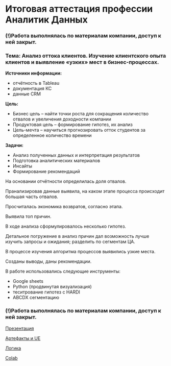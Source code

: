 # Итоговая аттестация профессии Аналитик Данных

### (!)Работа выполнялась по материалам компании, доступ к ней закрыт.

### Тема: Анализ оттока клиентов. Изучение клиентского опыта клиентов и выявление «узких» мест в бизнес-процессах.

**Источники информации:**
* отчётность в Tableau
* документация КС
* данные  CRM

**Цель:**
* Бизнес цель – найти точки роста для сокращения количество отвалов и увеличения доходности компании
* Продуктовая цель – формирование гипотез, их анализ
* Цель-мечта – научиться прогнозировать отток студентов за определенное количество времени

**Задачи:**
* Анализ полученных данных и интерпретация результатов
* Подготовка аналитических материалов
* Инсайты
* Формирование рекомендаций


На основании отчётности определилась доля отвалов. 

Пранализировав данные выявила, на каком этапе процесса происходит большая часть отвалов.

Просчиталась экономика возвратов, согласно этапа.

Выявила топ причин.

В ходе анализа сформулировалось несколько гипотез.

Детальное погружение в анализ причин дал возможность лучше изучить запросы и ожидания; разделить по сегментам ЦА.

В процессе изучения алгоритма процессов выявились узкие места.

Созданы выводы, даны рекомендации.


В работе использовались следующие инструменты:
* Google sheets
* Python (продвинутая визуализация)
* теситрование гипотез с HARDI
* ABCDX сегментацию

### (!)Работа выполнялась по материалам компании, доступ к ней закрыт.

[Презентация](https://docs.google.com/presentation/d/1DRksuWXoM6bWK4-joHC7CVb1vYTzoUCPupRe2KyTPZM/edit#slide=id.g163f7eaabfc_0_9)

[Артефакты и UE](https://docs.google.com/spreadsheets/d/1bL90Y0Om3xN5djOUCKt8fS014D0ZcdzjuO6HFghW6mA/edit#gid=0)

[Логика](https://docs.google.com/document/d/1ee0f_02hqQ2uNZwgjjngKD48j_W_9yioK0Dy_VbivoQ/edit?pli=1)

[Colab](https://colab.research.google.com/drive/1qmZthZ67KM5nPgSCp_5O41eDjFu_99vz#scrollTo=UNAjCshfzaeY)
